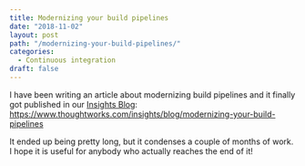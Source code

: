 ```yaml
---
title: Modernizing your build pipelines
date: "2018-11-02"
layout: post
path: "/modernizing-your-build-pipelines/"
categories:
  - Continuous integration 
draft: false
---
```


I have been writing an article about modernizing build pipelines and it finally got published in our [Insights Blog](https://www.thoughtworks.com/insights): https://www.thoughtworks.com/insights/blog/modernizing-your-build-pipelines

It ended up being pretty long, but it condenses a couple of months of work. I hope it is useful for anybody who actually reaches the end of it!
